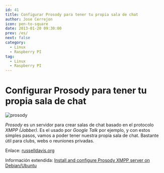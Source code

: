 ```yaml
---
id: 41
title: Configurar Prosody para tener tu propia sala de chat
author: Jose Cerrejon
icon: pen-to-square
date: 2013-01-20 09:30:00
prev: /es/
next: false
category:
  - Linux
  - Raspberry PI
tag:
  - Linux
  - Raspberry PI
---
```


# Configurar Prosody para tener tu propia sala de chat

![prosody](/images/prosody.jpg)

*Prosody* es un servidor para crear salas de chat basado en el protocolo *XMPP (Jabber)*. Es el usado por *Google Talk* por ejemplo, y con estos simples pasos, vamos a poder tener nuestra propia sala de chat. Bastante útil para clubs, webs o reuniones privadas.

Enlace: [russelldavis.org](http://russelldavis.org/2013/01/18/setting-up-prosody-on-the-raspberry-pi-for-house-apartment-secret-club-house-wide-chatroom/)

Información extendida: [Install and configure Prosody XMPP server on Debian/Ubuntu ](http://www.techytalk.info/install-configure-prosody-xmpp-jabber-server-on-debian-ubuntu-linux/)
